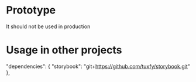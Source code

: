 # Prototype

It should not be used in production


# Usage in other projects

"dependencies": {
		"storybook": "git+https://github.com/tuxfy/storybook.git"
},
